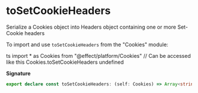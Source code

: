 # toSetCookieHeaders

Serialize a Cookies object into Headers object containing one or more Set-Cookie headers

To import and use `toSetCookieHeaders` from the "Cookies" module:

ts
import \* as Cookies from "@effect/platform/Cookies"
// Can be accessed like this
Cookies.toSetCookieHeaders
undefined

**Signature**

```ts
export declare const toSetCookieHeaders: (self: Cookies) => Array<string>
```
